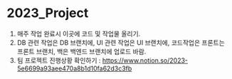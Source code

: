 # 2023_Project
1. 매주 작업 완료시 이곳에 코드 및 작업물 올리기.
2. DB 관련 작업은 DB 브랜치에, UI 관련 작업은 UI 브랜치에, 코드작업은 프론트는 프론트 브랜치, 백은 백엔드 브랜치에 업로드 바람.
3. 팀 프로젝트 진행상황 확인하기 : https://www.notion.so/2023-5e6699a93aee470a8b1d10fa62d3c3fb
